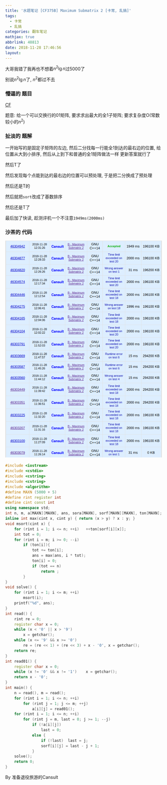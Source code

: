 ```yaml
---
title: '水题笔记 [CF375B] Maximum Submatrix 2 [卡常, 乱搞]'
tags:
  - 卡常
  - 乱搞
categories: 翻车笔记
mathjax: true
abbrlink: 48813
date: 2018-11-28 17:46:56
layout:
---
```

大哥我错了我再也不想着$n^2\lg n$过$5000$了

别说$n^2\lg n$了, $n^2$都过不去

<!--more-->

### 懵逼的 题目

[CF](https://codeforces.com/contest/375/problem/B)

题意: 给一个可以交换行的01矩阵, 要求求出最大的全1子矩阵; 要求复杂度$\mathrm O(\text{常数较小的}n^2)$

### 扯淡的 题解

一开始写的是固定子矩阵的左边, 然后二分找每一行能全1到达的最右边的位置, 给位置从大到小排序, 然后从上到下和普通的全1矩阵做法一样 更新答案就行了

然后T了

然后发现每个点能到达的最右边的位置可以预处理, 于是把二分换成了预处理

然后还是T的

然后就把`sort`改成了基数排序

然后还是T了

最后加了快读, 趁测评机一个不注意`1949ms(2000ms)`

### 沙茶的 代码



![了解一下](../pictures/20181128A.png)

```cpp
#include <iostream>
#include <cstdio>
#include <cstring>
#include <cstring>
#include <algorithm>
#define MAXN (5000 + 5)
#define rint register int
#define cint const int
using namespace std;
int n, m, a[MAXN][MAXN], ans, sora[MAXN], sorf[MAXN][MAXN], ton[MAXN];
inline int max(cint x, cint y) { return (x > y) ? x : y; }
void msort(cint x) {
	for (rint i = 1; i <= n; ++i)	++ton[sorf[i][x]];
	int tot = 0;
	for (rint i = m; i >= 0; --i) 
		if (ton[i]){
			tot += ton[i];
			ans = max(ans, i * tot);
			ton[i] = 0;
			if (tot == n)
				return ;
		}
}
void solve() {
	for (rint i = 1; i <= m; ++i) 
		msort(i);
	printf("%d", ans);
}
int read() {
	rint re = 0;
	register char x = 0;
	while (x < '0' || x > '9')
		x = getchar();
	while (x <= '9' && x >= '0')
		re = (re << 1) + (re << 3) + x - '0', x = getchar();
	return re;
}
int read01() {
	register char x = 0;
	while (x != '0' && x != '1')	x = getchar();
	return x - '0';
}
int main() {
	n = read(), m = read();
	for (rint i = 1; i <= n; ++i)
		for (rint j = 1; j <= m; ++j)
			a[i][j] = read01();
	for (rint i = 1; i <= n; ++i)
		for (rint j = m, last = 0; j >= 1; --j)
			if (!a[i][j])
				last = 0;
			else {
				if (!last)	last = j;
				sorf[i][j] = last - j + 1;
			}
	solve();
	return 0;
}
```

By 准备退役旅游的Cansult